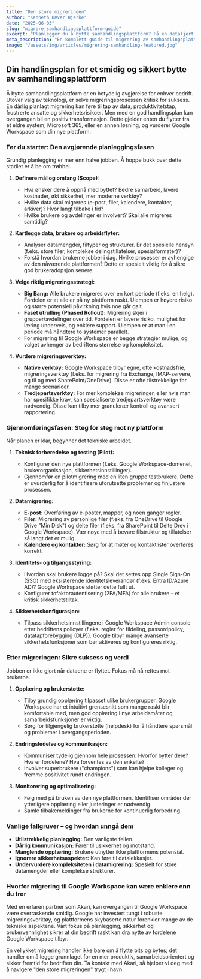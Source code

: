 ```yaml
---
title: "Den store migreringen"
author: "Kenneth Bæver Bjerke"
date: "2025-06-03"
slug: "migrere-samhandlingsplattform-guide"
excerpt: "Planlegger du å bytte samhandlingsplattform? Få en detaljert handlingsplan for en vellykket migrering til f.eks. Google Workspace, med fokus på data, sikkerhet og brukeradopsjon."
meta_description: "En komplett guide til migrering av samhandlingsplattformer. Lær stegene for en smidig overgang til Google Workspace fra Microsoft 365 eller andre systemer."
image: "/assets/img/articles/migrering-samhandling-featured.jpg"
---
```


## Din handlingsplan for et smidig og sikkert bytte av samhandlingsplattform

Å bytte samhandlingsplattform er en betydelig avgjørelse for enhver bedrift. Utover valg av teknologi, er selve migreringsprosessen kritisk for suksess. En dårlig planlagt migrering kan føre til tap av data, produktivitetstap, frustrerte ansatte og sikkerhetsrisikoer. Men med en god handlingsplan kan overgangen bli en positiv transformasjon. Dette gjelder enten du flytter fra et eldre system, Microsoft 365, eller en annen løsning, og vurderer Google Workspace som din nye plattform.

### Før du starter: Den avgjørende planleggingsfasen

Grundig planlegging er mer enn halve jobben. Å hoppe bukk over dette stadiet er å be om trøbbel.

1.  **Definere mål og omfang (Scope):**
    * Hva ønsker dere å oppnå med byttet? Bedre samarbeid, lavere kostnader, økt sikkerhet, mer moderne verktøy?
    * Hvilke data skal migreres (e-post, filer, kalendere, kontakter, arkiver)? Hvor langt tilbake i tid?
    * Hvilke brukere og avdelinger er involvert? Skal alle migreres samtidig?

2.  **Kartlegge data, brukere og arbeidsflyter:**
    * Analyser datamengder, filtyper og strukturer. Er det spesielle hensyn (f.eks. store filer, komplekse delingstillatelser, spesialformater)?
    * Forstå hvordan brukerne jobber i dag. Hvilke prosesser er avhengige av den nåværende plattformen? Dette er spesielt viktig for å sikre god brukeradopsjon senere.

3.  **Velge riktig migreringsstrategi:**
    * **Big Bang:** Alle brukere migreres over en kort periode (f.eks. en helg). Fordelen er at alle er på ny plattform raskt. Ulempen er høyere risiko og større potensiell påvirkning hvis noe går galt.
    * **Faset utrulling (Phased Rollout):** Migrering skjer i grupper/avdelinger over tid. Fordelen er lavere risiko, mulighet for læring underveis, og enklere support. Ulempen er at man i en periode må håndtere to systemer parallelt.
    * For migrering til Google Workspace er begge strategier mulige, og valget avhenger av bedriftens størrelse og kompleksitet.

4.  **Vurdere migreringsverktøy:**
    * **Native verktøy:** Google Workspace tilbyr egne, ofte kostnadsfrie, migreringsverktøy (f.eks. for migrering fra Exchange, IMAP-servere, og til og med SharePoint/OneDrive). Disse er ofte tilstrekkelige for mange scenarioer.
    * **Tredjepartsverktøy:** For mer komplekse migreringer, eller hvis man har spesifikke krav, kan spesialiserte tredjepartsverktøy være nødvendig. Disse kan tilby mer granulerær kontroll og avansert rapportering.

### Gjennomføringsfasen: Steg for steg mot ny plattform

Når planen er klar, begynner det tekniske arbeidet.

1.  **Teknisk forberedelse og testing (Pilot):**
    * Konfigurer den nye plattformen (f.eks. Google Workspace-domenet, brukerorganisasjon, sikkerhetsinnstillinger).
    * Gjennomfør en pilotmigrering med en liten gruppe testbrukere. Dette er uvurderlig for å identifisere uforutsette problemer og finjustere prosessen.

2.  **Datamigrering:**
    * **E-post:** Overføring av e-poster, mapper, og noen ganger regler.
    * **Filer:** Migrering av personlige filer (f.eks. fra OneDrive til Google Drive "Min Disk") og delte filer (f.eks. fra SharePoint til Delte Drev i Google Workspace). Vær nøye med å bevare filstruktur og tillatelser så langt det er mulig.
    * **Kalendere og kontakter:** Sørg for at møter og kontaktlister overføres korrekt.

3.  **Identitets- og tilgangsstyring:**
    * Hvordan skal brukere logge på? Skal det settes opp Single Sign-On (SSO) med eksisterende identitetsleverandør (f.eks. Entra ID/Azure AD)? Google Workspace støtter dette fullt ut.
    * Konfigurer tofaktorautentisering (2FA/MFA) for alle brukere – et kritisk sikkerhetstiltak.

4.  **Sikkerhetskonfigurasjon:**
    * Tilpass sikkerhetsinnstillingene i Google Workspace Admin console etter bedriftens policyer (f.eks. regler for fildeling, passordpolicy, datatapforebygging (DLP)). Google tilbyr mange avanserte sikkerhetsfunksjoner som bør aktiveres og konfigureres riktig.

### Etter migreringen: Sikre suksess og verdi

Jobben er ikke gjort når dataene er flyttet. Fokus må nå rettes mot brukerne.

1.  **Opplæring og brukerstøtte:**
    * Tilby grundig opplæring tilpasset ulike brukergrupper. Google Workspace har et intuitivt grensesnitt som mange raskt blir komfortable med, men god opplæring i nye arbeidsmåter og samarbeidsfunksjoner er viktig.
    * Sørg for tilgjengelig brukerstøtte (helpdesk) for å håndtere spørsmål og problemer i overgangsperioden.

2.  **Endringsledelse og kommunikasjon:**
    * Kommuniser tydelig gjennom hele prosessen: Hvorfor bytter dere? Hva er fordelene? Hva forventes av den enkelte?
    * Involver superbrukere ("champions") som kan hjelpe kolleger og fremme positivitet rundt endringen.

3.  **Monitorering og optimalisering:**
    * Følg med på bruken av den nye plattformen. Identifiser områder der ytterligere opplæring eller justeringer er nødvendig.
    * Samle tilbakemeldinger fra brukerne for kontinuerlig forbedring.

### Vanlige fallgruver – og hvordan unngå dem

* **Utilstrekkelig planlegging:** Den vanligste feilen.
* **Dårlig kommunikasjon:** Fører til usikkerhet og motstand.
* **Manglende opplæring:** Brukere utnytter ikke plattformens potensial.
* **Ignorere sikkerhetsaspekter:** Kan føre til datalekkasjer.
* **Undervurdere kompleksiteten i datamigrering:** Spesielt for store datamengder eller komplekse strukturer.

### Hvorfor migrering til Google Workspace kan være enklere enn du tror

Med en erfaren partner som Akari, kan overgangen til Google Workspace være overraskende smidig. Google har investert tungt i robuste migreringsverktøy, og plattformens skybaserte natur forenkler mange av de tekniske aspektene. Vårt fokus på planlegging, sikkerhet og brukervennlighet sikrer at din bedrift raskt kan dra nytte av fordelene Google Workspace tilbyr.

En vellykket migrering handler ikke bare om å flytte bits og bytes; det handler om å legge grunnlaget for en mer produktiv, samarbeidsorientert og sikker fremtid for bedriften din. Ta kontakt med Akari, så hjelper vi deg med å navigere "den store migreringen" trygt i havn.
